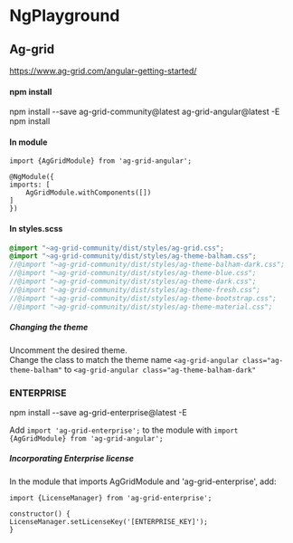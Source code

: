 # NgPlayground

## Ag-grid
https://www.ag-grid.com/angular-getting-started/  

#### npm install
npm install --save ag-grid-community@latest ag-grid-angular@latest -E  
npm install

#### In module
```
import {AgGridModule} from 'ag-grid-angular';

@NgModule({
imports: [
    AgGridModule.withComponents([])
]
})
```

#### In styles.scss
```scss
@import "~ag-grid-community/dist/styles/ag-grid.css";
@import "~ag-grid-community/dist/styles/ag-theme-balham.css";
//@import "~ag-grid-community/dist/styles/ag-theme-balham-dark.css";
//@import "~ag-grid-community/dist/styles/ag-theme-blue.css";
//@import "~ag-grid-community/dist/styles/ag-theme-dark.css";
//@import "~ag-grid-community/dist/styles/ag-theme-fresh.css";
//@import "~ag-grid-community/dist/styles/ag-theme-bootstrap.css";
//@import "~ag-grid-community/dist/styles/ag-theme-material.css";
```
##### Changing the theme
Uncomment the desired theme.  
Change the class to match the theme name 
`<ag-grid-angular class="ag-theme-balham"`
to
`<ag-grid-angular class="ag-theme-balham-dark"`

### ENTERPRISE
npm install --save ag-grid-enterprise@latest -E 

Add `import 'ag-grid-enterprise';` to the module with `import {AgGridModule} from 'ag-grid-angular';`

##### Incorporating Enterprise license
In the module that imports AgGridModule and 'ag-grid-enterprise', add:
```angular2
import {LicenseManager} from 'ag-grid-enterprise';

constructor() {
LicenseManager.setLicenseKey('[ENTERPRISE_KEY]');
}
```

